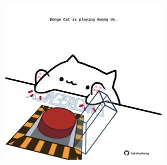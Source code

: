 <!-- built at 03/03/2021, 20:01:50 UTC -->
<p align="center">
  <img width="500" height="500" src="./ReadmeImage.svg">
</p>
